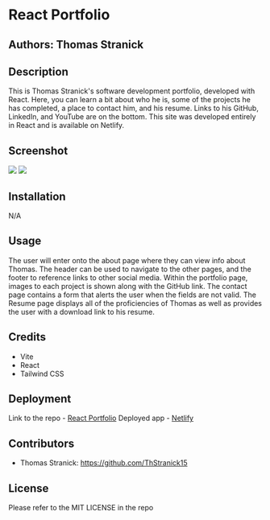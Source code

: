 # React Portfolio

## Authors: Thomas Stranick

## Description
This is Thomas Stranick's software development portfolio, developed with React. Here, you can learn a bit about who he is, some of the projects he has completed, a place to contact him, and his resume. Links to his GitHub, LinkedIn, and YouTube are on the bottom. This site was developed entirely in React and is available on Netlify.

## Screenshot

<image src="assets\Screenshot 2024-05-24 091252.png">

<image src="assets\Screenshot 2024-05-24 091319.png">

## Installation
N/A

## Usage
The user will enter onto the about page where they can view info about Thomas. The header can be used to navigate to the other pages, and the footer to reference links to other social media. Within the portfolio page, images to each project is shown along with the GitHub link. The contact page contains a form that alerts the user when the fields are not valid. The Resume page displays all of the proficiencies of Thomas as well as provides the user with a download link to his resume.

## Credits
- Vite
- React
- Tailwind CSS

## Deployment
Link to the repo - [React Portfolio](https://github.com/ThStranick15/react_portfolio)
Deployed app - [Netlify](https://thstranick-react-portfolio.netlify.app)

## Contributors
- Thomas Stranick:  https://github.com/ThStranick15

## License
Please refer to the MIT LICENSE in the repo